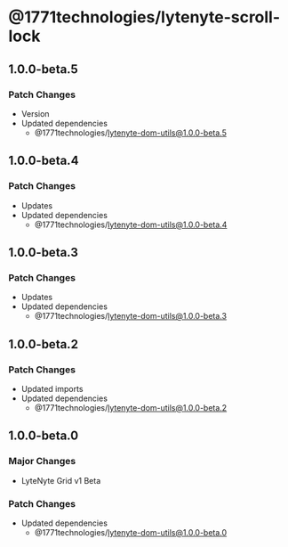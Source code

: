 # @1771technologies/lytenyte-scroll-lock

## 1.0.0-beta.5

### Patch Changes

- Version
- Updated dependencies
  - @1771technologies/lytenyte-dom-utils@1.0.0-beta.5

## 1.0.0-beta.4

### Patch Changes

- Updates
- Updated dependencies
  - @1771technologies/lytenyte-dom-utils@1.0.0-beta.4

## 1.0.0-beta.3

### Patch Changes

- Updates
- Updated dependencies
  - @1771technologies/lytenyte-dom-utils@1.0.0-beta.3

## 1.0.0-beta.2

### Patch Changes

- Updated imports
- Updated dependencies
  - @1771technologies/lytenyte-dom-utils@1.0.0-beta.2

## 1.0.0-beta.0

### Major Changes

- LyteNyte Grid v1 Beta

### Patch Changes

- Updated dependencies
  - @1771technologies/lytenyte-dom-utils@1.0.0-beta.0
